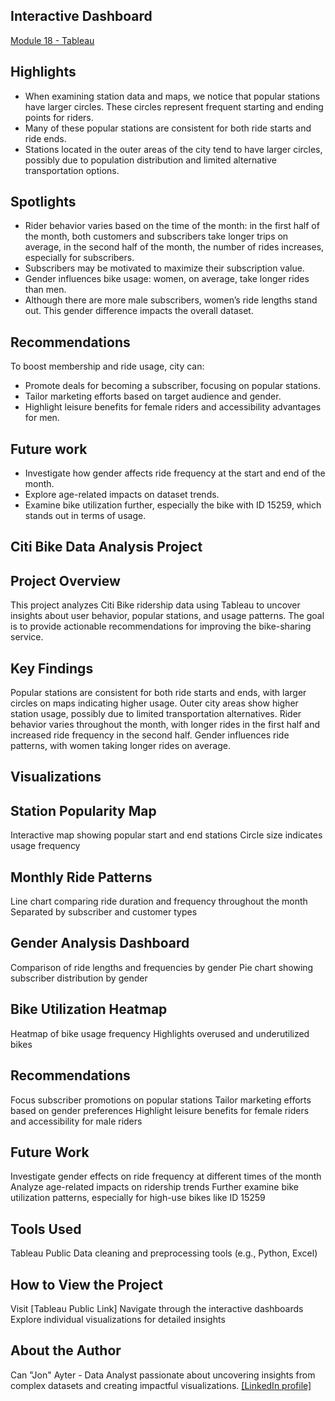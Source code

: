 ## Interactive Dashboard

[Module 18 - Tableau](https://public.tableau.com/app/profile/mustafa.ayter/viz/module18-tableau)

## Highlights
- When examining station data and maps, we notice that popular stations have larger circles. These circles represent frequent starting and ending points for riders.
- Many of these popular stations are consistent for both ride starts and ride ends.
- Stations located in the outer areas of the city tend to have larger circles, possibly due to population distribution and limited alternative transportation options.

## Spotlights
- Rider behavior varies based on the time of the month: in the first half of the month, both customers and subscribers take longer trips on average, in the second half of the month, the number of rides increases, especially for subscribers.
- Subscribers may be motivated to maximize their subscription value.
- Gender influences bike usage: women, on average, take longer rides than men.
- Although there are more male subscribers, women’s ride lengths stand out. This gender difference impacts the overall dataset.

## Recommendations
To boost membership and ride usage, city can:
- Promote deals for becoming a subscriber, focusing on popular stations.
- Tailor marketing efforts based on target audience and gender.
- Highlight leisure benefits for female riders and accessibility advantages for men.

## Future work
- Investigate how gender affects ride frequency at the start and end of the month.
- Explore age-related impacts on dataset trends.
- Examine bike utilization further, especially the bike with ID 15259, which stands out in terms of usage.


## Citi Bike Data Analysis Project
## Project Overview
This project analyzes Citi Bike ridership data using Tableau to uncover insights about user behavior, popular stations, and usage patterns. The goal is to provide actionable recommendations for improving the bike-sharing service.

## Key Findings
Popular stations are consistent for both ride starts and ends, with larger circles on maps indicating higher usage.
Outer city areas show higher station usage, possibly due to limited transportation alternatives.
Rider behavior varies throughout the month, with longer rides in the first half and increased ride frequency in the second half.
Gender influences ride patterns, with women taking longer rides on average.

## Visualizations
## Station Popularity Map
Interactive map showing popular start and end stations
Circle size indicates usage frequency


## Monthly Ride Patterns
Line chart comparing ride duration and frequency throughout the month
Separated by subscriber and customer types


## Gender Analysis Dashboard
Comparison of ride lengths and frequencies by gender
Pie chart showing subscriber distribution by gender

## Bike Utilization Heatmap
Heatmap of bike usage frequency
Highlights overused and underutilized bikes

## Recommendations
Focus subscriber promotions on popular stations
Tailor marketing efforts based on gender preferences
Highlight leisure benefits for female riders and accessibility for male riders

## Future Work
Investigate gender effects on ride frequency at different times of the month
Analyze age-related impacts on ridership trends
Further examine bike utilization patterns, especially for high-use bikes like ID 15259

## Tools Used
Tableau Public
Data cleaning and preprocessing tools (e.g., Python, Excel)

## How to View the Project
Visit [Tableau Public Link]
Navigate through the interactive dashboards
Explore individual visualizations for detailed insights

## About the Author
Can "Jon" Ayter - Data Analyst passionate about uncovering insights from complex datasets and creating impactful visualizations.
[[LinkedIn profile]](https://www.linkedin.com/in/canayter/)
